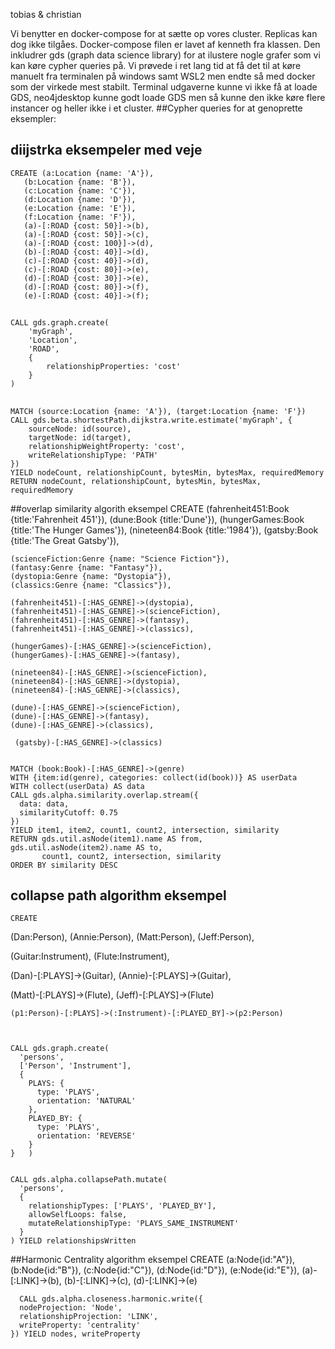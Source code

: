 tobias & christian

Vi benytter en docker-compose for at sætte op vores cluster. Replicas kan dog ikke tilgåes. Docker-compose filen er lavet af kenneth fra klassen. Den inkludrer gds (graph data science library) for at ilustere nogle grafer som vi kan køre cypher queries på. Vi prøvede i ret lang tid at få det til at køre manuelt fra terminalen på windows samt WSL2 men endte så med docker som der virkede mest stabilt. Terminal udgaverne kunne vi ikke få at loade GDS, neo4jdesktop kunne godt loade GDS men så kunne den ikke køre flere instancer og heller ikke i et cluster.
##Cypher queries for at genoprette eksempler:

## diijstrka eksempeler med veje
    CREATE (a:Location {name: 'A'}),
       (b:Location {name: 'B'}),
       (c:Location {name: 'C'}),
       (d:Location {name: 'D'}),
       (e:Location {name: 'E'}),
       (f:Location {name: 'F'}),
       (a)-[:ROAD {cost: 50}]->(b),
       (a)-[:ROAD {cost: 50}]->(c),
       (a)-[:ROAD {cost: 100}]->(d),
       (b)-[:ROAD {cost: 40}]->(d),
       (c)-[:ROAD {cost: 40}]->(d),
       (c)-[:ROAD {cost: 80}]->(e),
       (d)-[:ROAD {cost: 30}]->(e),
       (d)-[:ROAD {cost: 80}]->(f),
       (e)-[:ROAD {cost: 40}]->(f);

##
    CALL gds.graph.create(
        'myGraph',
        'Location',
        'ROAD',
        {
            relationshipProperties: 'cost'
        }
    )

##
    MATCH (source:Location {name: 'A'}), (target:Location {name: 'F'})
    CALL gds.beta.shortestPath.dijkstra.write.estimate('myGraph', {
        sourceNode: id(source),
        targetNode: id(target),
        relationshipWeightProperty: 'cost',
        writeRelationshipType: 'PATH'
    })
    YIELD nodeCount, relationshipCount, bytesMin, bytesMax, requiredMemory
    RETURN nodeCount, relationshipCount, bytesMin, bytesMax, requiredMemory


##overlap similarity algorith eksempel
    CREATE
    (fahrenheit451:Book {title:'Fahrenheit 451'}),
    (dune:Book {title:'Dune'}),
    (hungerGames:Book {title:'The Hunger Games'}),
    (nineteen84:Book {title:'1984'}),
    (gatsby:Book {title:'The Great Gatsby'}),

    (scienceFiction:Genre {name: "Science Fiction"}),
    (fantasy:Genre {name: "Fantasy"}),
    (dystopia:Genre {name: "Dystopia"}),
    (classics:Genre {name: "Classics"}),

    (fahrenheit451)-[:HAS_GENRE]->(dystopia),
    (fahrenheit451)-[:HAS_GENRE]->(scienceFiction),
    (fahrenheit451)-[:HAS_GENRE]->(fantasy),
    (fahrenheit451)-[:HAS_GENRE]->(classics),

    (hungerGames)-[:HAS_GENRE]->(scienceFiction),
    (hungerGames)-[:HAS_GENRE]->(fantasy),

    (nineteen84)-[:HAS_GENRE]->(scienceFiction),
    (nineteen84)-[:HAS_GENRE]->(dystopia),
    (nineteen84)-[:HAS_GENRE]->(classics),

    (dune)-[:HAS_GENRE]->(scienceFiction),
    (dune)-[:HAS_GENRE]->(fantasy),
    (dune)-[:HAS_GENRE]->(classics),

     (gatsby)-[:HAS_GENRE]->(classics)


    MATCH (book:Book)-[:HAS_GENRE]->(genre)
    WITH {item:id(genre), categories: collect(id(book))} AS userData
    WITH collect(userData) AS data
    CALL gds.alpha.similarity.overlap.stream({
      data: data,
      similarityCutoff: 0.75
    })
    YIELD item1, item2, count1, count2, intersection, similarity
    RETURN gds.util.asNode(item1).name AS from, gds.util.asNode(item2).name AS to,
           count1, count2, intersection, similarity
    ORDER BY similarity DESC


## collapse path algorithm eksempel

    CREATE
  (Dan:Person),
  (Annie:Person),
  (Matt:Person),
  (Jeff:Person),

  (Guitar:Instrument),
  (Flute:Instrument),

  (Dan)-[:PLAYS]->(Guitar),
  (Annie)-[:PLAYS]->(Guitar),

  (Matt)-[:PLAYS]->(Flute),
  (Jeff)-[:PLAYS]->(Flute)


    (p1:Person)-[:PLAYS]->(:Instrument)-[:PLAYED_BY]->(p2:Person)



    CALL gds.graph.create(
      'persons',
      ['Person', 'Instrument'],
      {
        PLAYS: {
          type: 'PLAYS',
          orientation: 'NATURAL'
        },
        PLAYED_BY: {
          type: 'PLAYS',
          orientation: 'REVERSE'
        }
    }   ) 


    CALL gds.alpha.collapsePath.mutate(
      'persons',
      {
        relationshipTypes: ['PLAYS', 'PLAYED_BY'],
        allowSelfLoops: false,
        mutateRelationshipType: 'PLAYS_SAME_INSTRUMENT'
      }
    ) YIELD relationshipsWritten

    

##Harmonic Centrality algorithm eksempel
    CREATE (a:Node{id:"A"}),
       (b:Node{id:"B"}),
       (c:Node{id:"C"}),
       (d:Node{id:"D"}),
       (e:Node{id:"E"}),
       (a)-[:LINK]->(b),
       (b)-[:LINK]->(c),
       (d)-[:LINK]->(e)

      CALL gds.alpha.closeness.harmonic.write({
      nodeProjection: 'Node',
      relationshipProjection: 'LINK',
      writeProperty: 'centrality'
    }) YIELD nodes, writeProperty
